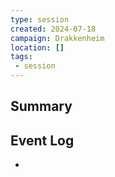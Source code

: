 ```yaml
---
type: session
created: 2024-07-18
campaign: Drakkenheim
location: []
tags:
 - session
---
```



## Summary

## Event Log

- 


